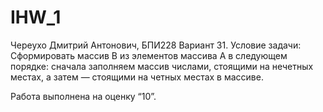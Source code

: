 # IHW_1
Череухо Дмитрий Антонович, БПИ228
Вариант 31. Условие задачи: Сформировать массив B из элементов массива A в следующем порядке: сначала заполняем массив числами, стоящими на нечетных местах, а затем — стоящими на четных местах в массиве.

Работа выполнена на оценку “10”.


